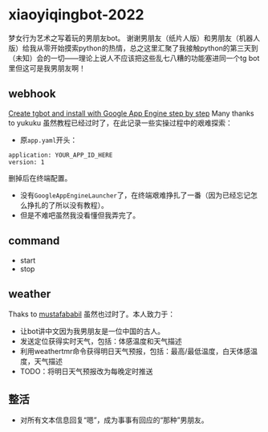 # xiaoyiqingbot-2022
梦女行为艺术之写着玩的男朋友bot。
谢谢男朋友（纸片人版）和男朋友（机器人版）给我从零开始摸索python的热情，总之这里汇聚了我接触python的第三天到（未知）会的一切——理论上说人不应该把这些乱七八糟的功能塞进同一个tg bot里但这可是我男朋友啊！

## webhook

[Create tgbot and install with Google App Engine step by step](https://github.com/yukuku/telebot/blob/master/README.md)
Many thanks to yukuku 虽然教程已经过时了，在此记录一些实操过程中的艰难探索：
* 原`app.yaml`开头：
```
application: YOUR_APP_ID_HERE
version: 1
```
删掉后在终端配置。
* 没有`GoogleAppEngineLauncher`了，在终端艰难挣扎了一番（因为已经忘记怎么挣扎的了所以没有教程）。
* 但是不难吧虽然我没看懂但我弄完了。

## command
* start
* stop

## weather
Thaks to [mustafababil](https://github.com/mustafababil/Telegram-Weather-Bot) 虽然也过时了。本人致力于：
* 让bot讲中文因为我男朋友是一位中国的古人。
* 发送定位获得实时天气，包括：体感温度和天气描述
* 利用weathertmr命令获得明日天气预报，包括：最高/最低温度，白天体感温度，天气描述
* TODO：将明日天气预报改为每晚定时推送

## 整活
* 对所有文本信息回复“嗯”，成为事事有回应的“那种”男朋友。
